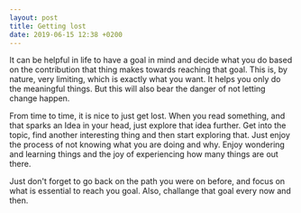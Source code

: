 ```yaml
---
layout: post
title: Getting lost
date: 2019-06-15 12:38 +0200
---
```


It can be helpful in life to have a goal in mind and decide what you do based on the contribution that thing makes
towards reaching that goal. This is, by nature, very limiting, which is exactly what you want. It helps you only do the
meaningful things. But this will also bear the danger of not letting change happen.

From time to time, it is nice to just get lost. When you read something, and that sparks an Idea in your head, just explore that
idea further. Get into the topic, find another interesting thing and then start exploring that. Just enjoy the process of not knowing
what you are doing and why. Enjoy wondering and learning things and the joy of experiencing how many things are out there.

Just don't forget to go back on the path you were on before, and focus on what is essential to reach you goal. Also, challange that goal
every now and then.
